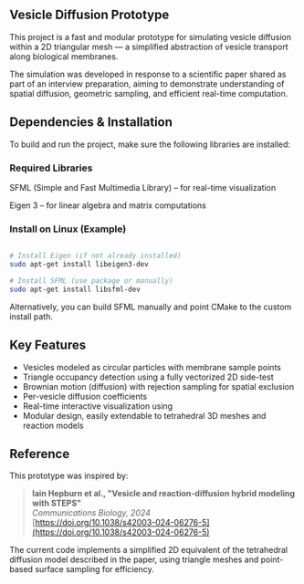 ## Vesicle Diffusion Prototype

This project is a fast and modular prototype for simulating vesicle diffusion within a 2D triangular mesh — a simplified abstraction of vesicle transport along biological membranes.

The simulation was developed in response to a scientific paper shared as part of an interview preparation, aiming to demonstrate understanding of spatial diffusion, geometric sampling, and efficient real-time computation.

## Dependencies & Installation
To build and run the project, make sure the following libraries are installed:

### Required Libraries

SFML (Simple and Fast Multimedia Library) – for real-time visualization

Eigen 3 – for linear algebra and matrix computations

### Install on Linux (Example)

```bash

# Install Eigen (if not already installed)
sudo apt-get install libeigen3-dev

# Install SFML (use package or manually)
sudo apt-get install libsfml-dev

```

Alternatively, you can build SFML manually and point CMake to the custom install path.

## Key Features

- Vesicles modeled as circular particles with membrane sample points
- Triangle occupancy detection using a fully vectorized 2D side-test
- Brownian motion (diffusion) with rejection sampling for spatial exclusion
- Per-vesicle diffusion coefficients
- Real-time interactive visualization using
- Modular design, easily extendable to tetrahedral 3D meshes and reaction models

## Reference

This prototype was inspired by:

> **Iain Hepburn et al., "Vesicle and reaction-diffusion hybrid modeling with STEPS"**  
> *Communications Biology, 2024*  
> [https://doi.org/10.1038/s42003-024-06276-5](https://doi.org/10.1038/s42003-024-06276-5)

The current code implements a simplified 2D equivalent of the tetrahedral diffusion model described in the paper, using triangle meshes and point-based surface sampling for efficiency.


